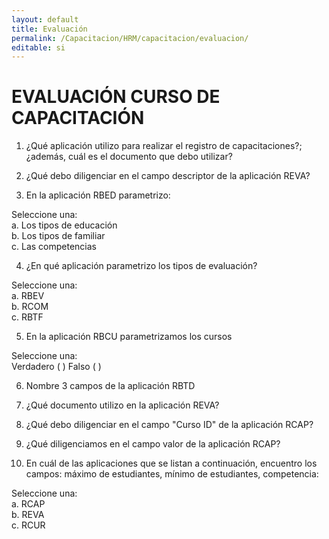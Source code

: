 ```yaml
---
layout: default
title: Evaluación
permalink: /Capacitacion/HRM/capacitacion/evaluacion/
editable: si
---
```


# EVALUACIÓN CURSO DE CAPACITACIÓN


1) ¿Qué aplicación utilizo para realizar el registro de capacitaciones?; ¿además, cuál es el documento que debo utilizar?  

2) ¿Qué debo diligenciar en el campo descriptor de la aplicación REVA?  

3) En la aplicación RBED parametrizo:  

Seleccione una:  
a. Los tipos de educación  
b. Los tipos de familiar  
c. Las competencias  

4) ¿En qué aplicación parametrizo los tipos de evaluación?  

Seleccione una:  
a. RBEV  
b. RCOM  
c. RBTF  

5) En la aplicación RBCU parametrizamos los cursos  

Seleccione una:  
Verdadero ( )		Falso ( )  

6)  Nombre 3 campos de la aplicación RBTD  

7) ¿Qué documento utilizo en la aplicación REVA?  

8) ¿Qué debo diligenciar en el campo "Curso ID" de la aplicación RCAP?  

9) ¿Qué diligenciamos en el campo valor de la aplicación RCAP?  

10) En cuál de las aplicaciones que se listan a continuación, encuentro los campos: máximo de estudiantes, mínimo de estudiantes, competencia:  

Seleccione una:  
a. RCAP  
b. REVA  
c. RCUR  








